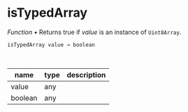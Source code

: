 # isTypedArray

_Function_ &bull; Returns true if _value_ is an instance of `Uint8Array`.

<pre><code>isTypedArray value &rarr; boolean</code></pre>
<br>

| name | type | description |
|------|------|-------------|
|value|any||
|boolean|any||


